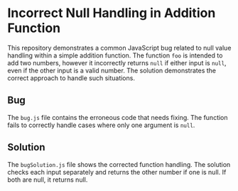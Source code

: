 # Incorrect Null Handling in Addition Function

This repository demonstrates a common JavaScript bug related to null value handling within a simple addition function. The function `foo` is intended to add two numbers, however it incorrectly returns `null` if either input is `null`, even if the other input is a valid number.  The solution demonstrates the correct approach to handle such situations.

## Bug

The `bug.js` file contains the erroneous code that needs fixing.  The function fails to correctly handle cases where only one argument is `null`. 

## Solution

The `bugSolution.js` file shows the corrected function handling. The solution checks each input separately and returns the other number if one is null. If both are null, it returns null. 